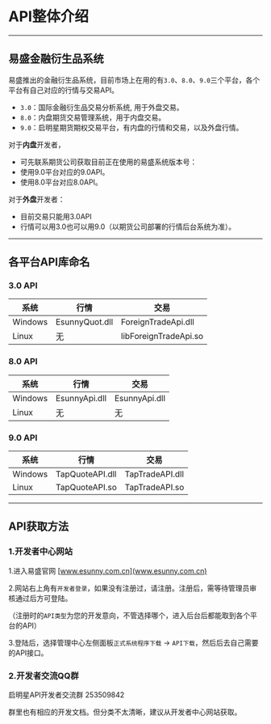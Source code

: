 # API整体介绍

-----


## 易盛金融衍生品系统

易盛推出的金融衍生品系统，目前市场上在用的有`3.0`、`8.0`、`9.0`三个平台，各个平台有自己对应的行情与交易API。

- `3.0`：国际金融衍生品交易分析系统, 用于外盘交易。
- `8.0`：内盘期货交易管理系统，用于内盘交易。
- `9.0`：启明星期货期权交易平台，有内盘的行情和交易，以及外盘行情。

对于**内盘**开发者，
- 可先联系期货公司获取目前正在使用的易盛系统版本号：
 - 使用9.0平台对应的9.0API。
 - 使用8.0平台对应8.0API。

对于**外盘**开发者：
- 目前交易只能用3.0API
- 行情可以用3.0也可以用9.0（以期货公司部署的行情后台系统为准）。

-----

## 各平台API库命名

### 3.0 API
|系统|行情|交易|
|--|--|--|
|Windows|EsunnyQuot.dll|ForeignTradeApi.dll|
|Linux|无|libForeignTradeApi.so|

### 8.0 API
|系统|行情|交易|
|--|--|--|
|Windows|EsunnyApi.dll|EsunnyApi.dll|
|Linux|无|无|

### 9.0 API
|系统|行情|交易|
|--|--|--|
|Windows|TapQuoteAPI.dll|TapTradeAPI.dll|
|Linux|TapQuoteAPI.so|TapTradeAPI.so|


------

## API获取方法
### 1.开发者中心网站
1.进入易盛官网 [www.esunny.com.cn](www.esunny.com.cn)

2.网站右上角有`开发者登录`，如果没有注册过，请注册。注册后，需等待管理员审核通过后方可登陆。

（注册时的`API类型`为您的开发意向，不管选择哪个，进入后台后都能取到各个平台的API）


3.登陆后，选择管理中心左侧面板`正式系统程序下载` -> `API下载`，然后后去自己需要的API接口。


### 2.开发者交流QQ群
启明星API开发者交流群 253509842

群里也有相应的开发文档。但分类不太清晰，建议从开发者中心网站获取。